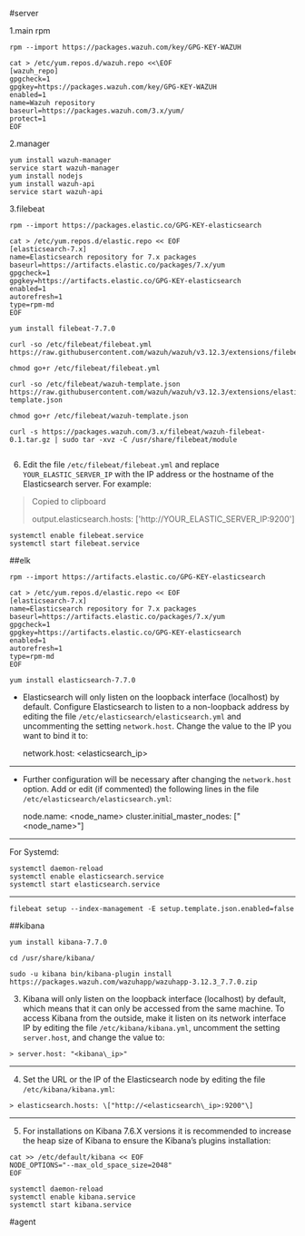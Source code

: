 #server

1.main rpm
```
rpm --import https://packages.wazuh.com/key/GPG-KEY-WAZUH

cat > /etc/yum.repos.d/wazuh.repo <<\EOF
[wazuh_repo]
gpgcheck=1
gpgkey=https://packages.wazuh.com/key/GPG-KEY-WAZUH
enabled=1
name=Wazuh repository
baseurl=https://packages.wazuh.com/3.x/yum/
protect=1
EOF
```
2.manager
```
yum install wazuh-manager
service start wazuh-manager 
yum install nodejs
yum install wazuh-api
service start wazuh-api
```
3.filebeat
```
rpm --import https://packages.elastic.co/GPG-KEY-elasticsearch

cat > /etc/yum.repos.d/elastic.repo << EOF
[elasticsearch-7.x]
name=Elasticsearch repository for 7.x packages
baseurl=https://artifacts.elastic.co/packages/7.x/yum
gpgcheck=1
gpgkey=https://artifacts.elastic.co/GPG-KEY-elasticsearch
enabled=1
autorefresh=1
type=rpm-md
EOF

yum install filebeat-7.7.0

curl -so /etc/filebeat/filebeat.yml https://raw.githubusercontent.com/wazuh/wazuh/v3.12.3/extensions/filebeat/7.x/filebeat.yml

chmod go+r /etc/filebeat/filebeat.yml

curl -so /etc/filebeat/wazuh-template.json https://raw.githubusercontent.com/wazuh/wazuh/v3.12.3/extensions/elasticsearch/7.x/wazuh-template.json

chmod go+r /etc/filebeat/wazuh-template.json

curl -s https://packages.wazuh.com/3.x/filebeat/wazuh-filebeat-0.1.tar.gz | sudo tar -xvz -C /usr/share/filebeat/module


```
6. Edit the file `/etc/filebeat/filebeat.yml` and replace `YOUR_ELASTIC_SERVER_IP` with the IP address or the hostname of the Elasticsearch server. For example:

> Copied to clipboard
> 
> output.elasticsearch.hosts: \['http://YOUR\_ELASTIC\_SERVER\_IP:9200'\]


```
systemctl enable filebeat.service
systemctl start filebeat.service
```


##elk


```
rpm --import https://artifacts.elastic.co/GPG-KEY-elasticsearch

cat > /etc/yum.repos.d/elastic.repo << EOF
[elasticsearch-7.x]
name=Elasticsearch repository for 7.x packages
baseurl=https://artifacts.elastic.co/packages/7.x/yum
gpgcheck=1
gpgkey=https://artifacts.elastic.co/GPG-KEY-elasticsearch
enabled=1
autorefresh=1
type=rpm-md
EOF

yum install elasticsearch-7.7.0
```

- Elasticsearch will only listen on the loopback interface (localhost) by default. Configure Elasticsearch to listen to a non-loopback address by editing the file `/etc/elasticsearch/elasticsearch.yml` and uncommenting the setting `network.host`. Change the value to the IP you want to bind it to:
    
    
    network.host: <elasticsearch\_ip>


---
- Further configuration will be necessary after changing the `network.host` option. Add or edit (if commented) the following lines in the file `/etc/elasticsearch/elasticsearch.yml`:
    
    
    node.name: <node\_name>
    cluster.initial\_master\_nodes: \["<node\_name>"\]
---

For Systemd:
```
systemctl daemon-reload
systemctl enable elasticsearch.service
systemctl start elasticsearch.service
```

---
```
filebeat setup --index-management -E setup.template.json.enabled=false
```


##kibana

```
yum install kibana-7.7.0

cd /usr/share/kibana/

sudo -u kibana bin/kibana-plugin install https://packages.wazuh.com/wazuhapp/wazuhapp-3.12.3_7.7.0.zip
```

3. Kibana will only listen on the loopback interface (localhost) by default, which means that it can only be accessed from the same machine. To access Kibana from the outside, make it listen on its network interface IP by editing the file `/etc/kibana/kibana.yml`, uncomment the setting `server.host`, and change the value to:

```
> server.host: "<kibana\_ip>"
```

---

4. Set the URL or the IP of the Elasticsearch node by editing the file `/etc/kibana/kibana.yml`:

```
> elasticsearch.hosts: \["http://<elasticsearch\_ip>:9200"\]
```
---

5. For installations on Kibana 7.6.X versions it is recommended to increase the heap size of Kibana to ensure the Kibana’s plugins installation:

```
cat >> /etc/default/kibana << EOF
NODE_OPTIONS="--max_old_space_size=2048"
EOF
```

```
systemctl daemon-reload
systemctl enable kibana.service
systemctl start kibana.service
```


#agent